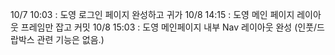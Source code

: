 10/7 10:03 : 도영 로그인 페이지 완성하고 귀가
10/8 14:15 : 도영 메인 페이지 레이아웃 프레임만 잡고 커밋
10/8 15:03 : 도영 메인페이지 내부 Nav 레이아웃 완성 (인풋/드랍박스 관련 기능은 없음.)
